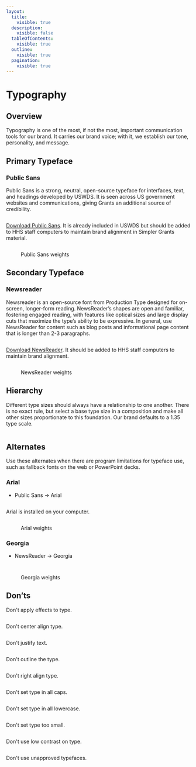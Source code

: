 ```yaml
---
layout:
  title:
    visible: true
  description:
    visible: false
  tableOfContents:
    visible: true
  outline:
    visible: true
  pagination:
    visible: true
---
```


# Typography

## Overview

Typography is one of the most, if not the most, important communication tools for our brand. It carries our brand voice; with it, we establish our tone, personality, and message.&#x20;

## Primary Typeface

### Public Sans

Public Sans is a strong, neutral, open-source typeface for interfaces, text, and headings developed by USWDS. It is seen across US government websites and communications, giving Grants an additional source of credibility.

<figure><img src="../../.gitbook/assets/Simpler Grants Public Sans Sample.png" alt=""><figcaption></figcaption></figure>

[Download Public Sans](https://fonts.google.com/specimen/Public+Sans). It is already included in USWDS but should be added to HHS staff computers to maintain brand alignment in Simpler Grants material.



<figure><img src="../../.gitbook/assets/Simpler Grants Public Sans Weights Sample.png" alt=""><figcaption><p>Public Sans weights</p></figcaption></figure>

## Secondary Typeface

### Newsreader

Newsreader is an open-source font from Production Type designed for on-screen, longer-form reading. NewsReader’s shapes are open and familiar, fostering engaged reading, with features like optical sizes and large display cuts that maximize the type’s ability to be expressive. In general, use NewsReader for content such as blog posts and informational page content that is longer than 2-3 paragraphs.

<figure><img src="../../.gitbook/assets/Simpler Grants NewsReader Sample.png" alt=""><figcaption></figcaption></figure>

[Download NewsReader](https://fonts.google.com/specimen/Newsreader). It should be added to HHS staff computers to maintain brand alignment.

<figure><img src="../../.gitbook/assets/Simpler Grants NewsReader Weights Sample.png" alt=""><figcaption><p>NewsReader weights</p></figcaption></figure>

## Hierarchy

Different type sizes should always have a relationship to one another. There is no exact rule, but select a base type size in a composition and make all other sizes proportionate to this foundation. Our brand defaults to a 1.35 type scale.

<figure><img src="../../.gitbook/assets/Simpler Grants Type Scale Sample.png" alt=""><figcaption></figcaption></figure>

## Alternates

Use these alternates when there are program limitations for typeface use, such as fallback fonts on the web or PowerPoint decks.

### Arial

* Public Sans → Arial

<figure><img src="../../.gitbook/assets/Simpler Grants Arial Sample.png" alt=""><figcaption></figcaption></figure>

Arial is installed on your computer.

<figure><img src="../../.gitbook/assets/Simpler Grants Arial Weights Sample.png" alt=""><figcaption><p>Arial weights</p></figcaption></figure>

### Georgia

* NewsReader → Georgia

<figure><img src="../../.gitbook/assets/Simpler Grants Georgia Sample.png" alt=""><figcaption></figcaption></figure>

<figure><img src="../../.gitbook/assets/Simpler Grants Georgia Weights Sample.png" alt=""><figcaption><p>Georgia weights</p></figcaption></figure>

## Don’ts

Don't apply effects to type.

<div align="left"><figure><img src="../../.gitbook/assets/simpler grants dont apply effects to type.png" alt=""><figcaption></figcaption></figure></div>

Don't center align type.

<div align="left"><figure><img src="../../.gitbook/assets/simpler grants dont center align type.png" alt=""><figcaption></figcaption></figure></div>

Don't justify text.

<div align="left"><figure><img src="../../.gitbook/assets/simpler grants dont justify text.png" alt=""><figcaption></figcaption></figure></div>

Don't outline the type.

<div align="left"><figure><img src="../../.gitbook/assets/simpler grants dont outline type.png" alt=""><figcaption></figcaption></figure></div>

Don't right align type.

<div align="left"><figure><img src="../../.gitbook/assets/simpler grants dont right alight type.png" alt=""><figcaption></figcaption></figure></div>

Don't set type in all caps.

<div align="left"><figure><img src="../../.gitbook/assets/simpler grants dont set type in all caps.png" alt=""><figcaption></figcaption></figure></div>

Don't set type in all lowercase.

<div align="left"><figure><img src="../../.gitbook/assets/simpler grants dont set type in all lower case.png" alt=""><figcaption></figcaption></figure></div>

Don't set type too small.

<div align="left"><figure><img src="../../.gitbook/assets/simpler grants dont set type too small.png" alt=""><figcaption></figcaption></figure></div>

Don't use low contrast on type.

<div align="left"><figure><img src="../../.gitbook/assets/simpler grants dont use low contrast on type.png" alt=""><figcaption></figcaption></figure></div>

Don't use unapproved typefaces.

<div align="left" data-full-width="false"><figure><img src="../../.gitbook/assets/simpler grants dont use unapproved typefaces.png" alt=""><figcaption></figcaption></figure></div>
